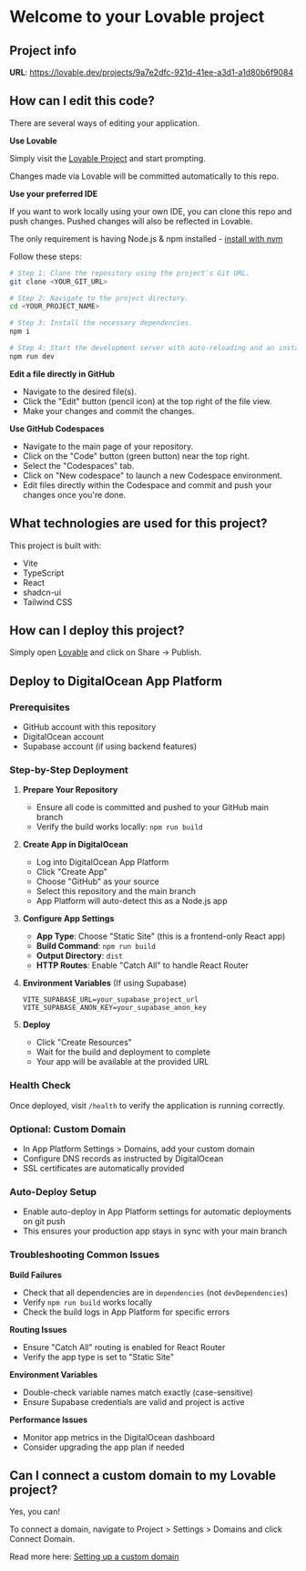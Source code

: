 # Welcome to your Lovable project

## Project info

**URL**: https://lovable.dev/projects/9a7e2dfc-921d-41ee-a3d1-a1d80b6f9084

## How can I edit this code?

There are several ways of editing your application.

**Use Lovable**

Simply visit the [Lovable Project](https://lovable.dev/projects/9a7e2dfc-921d-41ee-a3d1-a1d80b6f9084) and start prompting.

Changes made via Lovable will be committed automatically to this repo.

**Use your preferred IDE**

If you want to work locally using your own IDE, you can clone this repo and push changes. Pushed changes will also be reflected in Lovable.

The only requirement is having Node.js & npm installed - [install with nvm](https://github.com/nvm-sh/nvm#installing-and-updating)

Follow these steps:

```sh
# Step 1: Clone the repository using the project's Git URL.
git clone <YOUR_GIT_URL>

# Step 2: Navigate to the project directory.
cd <YOUR_PROJECT_NAME>

# Step 3: Install the necessary dependencies.
npm i

# Step 4: Start the development server with auto-reloading and an instant preview.
npm run dev
```

**Edit a file directly in GitHub**

- Navigate to the desired file(s).
- Click the "Edit" button (pencil icon) at the top right of the file view.
- Make your changes and commit the changes.

**Use GitHub Codespaces**

- Navigate to the main page of your repository.
- Click on the "Code" button (green button) near the top right.
- Select the "Codespaces" tab.
- Click on "New codespace" to launch a new Codespace environment.
- Edit files directly within the Codespace and commit and push your changes once you're done.

## What technologies are used for this project?

This project is built with:

- Vite
- TypeScript
- React
- shadcn-ui
- Tailwind CSS

## How can I deploy this project?

Simply open [Lovable](https://lovable.dev/projects/9a7e2dfc-921d-41ee-a3d1-a1d80b6f9084) and click on Share -> Publish.

## Deploy to DigitalOcean App Platform

### Prerequisites
- GitHub account with this repository
- DigitalOcean account
- Supabase account (if using backend features)

### Step-by-Step Deployment

1. **Prepare Your Repository**
   - Ensure all code is committed and pushed to your GitHub main branch
   - Verify the build works locally: `npm run build`

2. **Create App in DigitalOcean**
   - Log into DigitalOcean App Platform
   - Click "Create App"
   - Choose "GitHub" as your source
   - Select this repository and the main branch
   - App Platform will auto-detect this as a Node.js app

3. **Configure App Settings**
   - **App Type**: Choose "Static Site" (this is a frontend-only React app)
   - **Build Command**: `npm run build`
   - **Output Directory**: `dist`
   - **HTTP Routes**: Enable "Catch All" to handle React Router

4. **Environment Variables** (If using Supabase)
   ```
   VITE_SUPABASE_URL=your_supabase_project_url
   VITE_SUPABASE_ANON_KEY=your_supabase_anon_key
   ```

5. **Deploy**
   - Click "Create Resources"
   - Wait for the build and deployment to complete
   - Your app will be available at the provided URL

### Health Check
Once deployed, visit `/health` to verify the application is running correctly.

### Optional: Custom Domain
- In App Platform Settings > Domains, add your custom domain
- Configure DNS records as instructed by DigitalOcean
- SSL certificates are automatically provided

### Auto-Deploy Setup
- Enable auto-deploy in App Platform settings for automatic deployments on git push
- This ensures your production app stays in sync with your main branch

### Troubleshooting Common Issues

**Build Failures**
- Check that all dependencies are in `dependencies` (not `devDependencies`)
- Verify `npm run build` works locally
- Check the build logs in App Platform for specific errors

**Routing Issues**
- Ensure "Catch All" routing is enabled for React Router
- Verify the app type is set to "Static Site"

**Environment Variables**
- Double-check variable names match exactly (case-sensitive)
- Ensure Supabase credentials are valid and project is active

**Performance Issues**
- Monitor app metrics in the DigitalOcean dashboard
- Consider upgrading the app plan if needed

## Can I connect a custom domain to my Lovable project?

Yes, you can!

To connect a domain, navigate to Project > Settings > Domains and click Connect Domain.

Read more here: [Setting up a custom domain](https://docs.lovable.dev/tips-tricks/custom-domain#step-by-step-guide)
